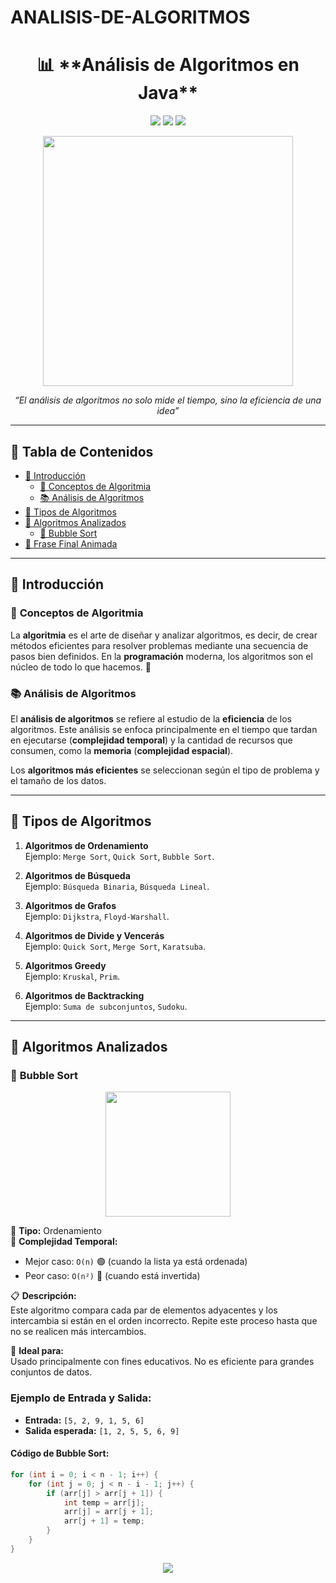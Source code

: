 # ANALISIS-DE-ALGORITMOS

<h1 align="center">📊 **Análisis de Algoritmos en Java**</h1>


<p align="center">
  <img src="https://img.shields.io/badge/Lenguaje-Java-blue?style=for-the-badge&logo=java" />
  <img src="https://img.shields.io/badge/Tipo-Análisis%20Teórico%20%26%20Práctico-purple?style=for-the-badge" />
  <img src="https://img.shields.io/badge/Estado-Activo-green?style=for-the-badge" />
</p>

<p align="center">
    <img src="http://virtual.itpachuca.edu.mx/moodle/pluginfile.php/63387/course/overviewfiles/programacion.gif" width="400" />
</p>

<p align="center">
  <em>“El análisis de algoritmos no solo mide el tiempo, sino la eficiencia de una idea”</em>
</p>

---

## 🧭 **Tabla de Contenidos**

- [📌 Introducción](#-introducción)
  - [🔑 Conceptos de Algoritmia](#-conceptos-de-algoritmia)
  - [📚 Análisis de Algoritmos](#-análisis-de-algoritmos)
- [🌟 Tipos de Algoritmos](#-tipos-de-algoritmos)
- [📐 Algoritmos Analizados](#-algoritmos-analizados)
  - [🔁 Bubble Sort](#-bubble-sort)
- [🎉 Frase Final Animada](#-frase-final-animada)

---

## 📌 **Introducción**

### 🔑 **Conceptos de Algoritmia**

La **algoritmia** es el arte de diseñar y analizar algoritmos, es decir, de crear métodos eficientes para resolver problemas mediante una secuencia de pasos bien definidos. En la **programación** moderna, los algoritmos son el núcleo de todo lo que hacemos. 🧠

### 📚 **Análisis de Algoritmos**

El **análisis de algoritmos** se refiere al estudio de la **eficiencia** de los algoritmos. Este análisis se enfoca principalmente en el tiempo que tardan en ejecutarse (**complejidad temporal**) y la cantidad de recursos que consumen, como la **memoria** (**complejidad espacial**). 

Los **algoritmos más eficientes** se seleccionan según el tipo de problema y el tamaño de los datos.

---

## 🌟 **Tipos de Algoritmos**

1. **Algoritmos de Ordenamiento**  
   Ejemplo: `Merge Sort`, `Quick Sort`, `Bubble Sort`.

2. **Algoritmos de Búsqueda**  
   Ejemplo: `Búsqueda Binaria`, `Búsqueda Lineal`.

3. **Algoritmos de Grafos**  
   Ejemplo: `Dijkstra`, `Floyd-Warshall`.

4. **Algoritmos de Divide y Vencerás**  
   Ejemplo: `Quick Sort`, `Merge Sort`, `Karatsuba`.

5. **Algoritmos Greedy**  
   Ejemplo: `Kruskal`, `Prim`.

6. **Algoritmos de Backtracking**  
   Ejemplo: `Suma de subconjuntos`, `Sudoku`.

---

## 📐 **Algoritmos Analizados**

### 🔁 **Bubble Sort**

<p align="center">
  <img src="https://upload.wikimedia.org/wikipedia/commons/thumb/2/29/Bubble_sort_animated.gif/250px-Bubble_sort_animated.gif" width="200"/>
</p>

📌 **Tipo:** Ordenamiento  
🧠 **Complejidad Temporal:**  
- Mejor caso: `O(n)` 🟢 (cuando la lista ya está ordenada)  
- Peor caso: `O(n²)` 🔴 (cuando está invertida)

📋 **Descripción:**  
Este algoritmo compara cada par de elementos adyacentes y los intercambia si están en el orden incorrecto. Repite este proceso hasta que no se realicen más intercambios.

🧪 **Ideal para:**  
Usado principalmente con fines educativos. No es eficiente para grandes conjuntos de datos.

### **Ejemplo de Entrada y Salida:**

- **Entrada:** `[5, 2, 9, 1, 5, 6]`
- **Salida esperada:** `[1, 2, 5, 5, 6, 9]`

#### **Código de Bubble Sort:**

```java
for (int i = 0; i < n - 1; i++) {
    for (int j = 0; j < n - i - 1; j++) {
        if (arr[j] > arr[j + 1]) {
            int temp = arr[j];
            arr[j] = arr[j + 1];
            arr[j + 1] = temp;
        }
    }
}

```
<p align="center">
  <img src="https://readme-typing-svg.demolab.com?font=Fira+Code&pause=1000&color=2F80ED&width=435&lines=Gracias+por+explorar+el+repositorio!;¡Sigue+explorando+el+universo+de+algoritmos!;" />
</p>

